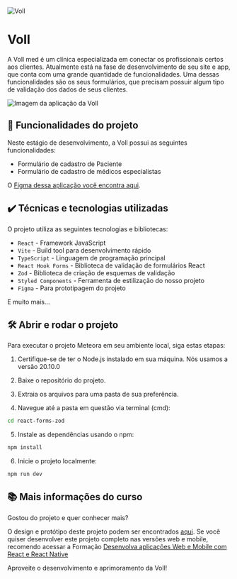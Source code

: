 ![Voll](thumb.png)

# Voll

A Voll med é um clínica especializada em conectar os profissionais certos aos clientes. Atualmente está na fase de desenvolvimento de seu site e app, que conta com uma grande quantidade de funcionalidades. Uma dessas funcionalidades são os seus formulários, que precisam possuir algum tipo de validação dos dados de seus clientes.

![Imagem da aplicação da Voll](voll-zod.png)

## 🔨 Funcionalidades do projeto

Neste estágio de desenvolvimento, a Voll possui as seguintes funcionalidades:

- Formulário de cadastro de Paciente
- Formulário de cadastro de médicos especialistas

O [Figma dessa aplicação você encontra aqui](https://www.figma.com/file/hsW25fAq36IDzzIxBtpgCd/Voll.med-%7C-React-Hook-Forms?type=design&node-id=57-1388&mode=design).

## ✔️ Técnicas e tecnologias utilizadas

O projeto utiliza as seguintes tecnologias e bibliotecas:

- `React` - Framework JavaScript
- `Vite` - Build tool para desenvolvimento rápido
- `TypeScript` - Linguagem de programação principal
- `React Hook Forms` - Biblioteca de validação de formulários React
- `Zod` - Biblioteca de criação de esquemas de validação
- `Styled Components` - Ferramenta de estilização do nosso projeto
- `Figma` - Para prototipagem do projeto

E muito mais...

## 🛠️ Abrir e rodar o projeto

Para executar o projeto Meteora em seu ambiente local, siga estas etapas:

1. Certifique-se de ter o Node.js instalado em sua máquina. Nós usamos a versão 20.10.0

2. Baixe o repositório do projeto.

3. Extraia os arquivos para uma pasta de sua preferência.

4. Navegue até a pasta em questão via terminal (cmd):

```bash
cd react-forms-zod
```

5. Instale as dependências usando o npm:

```bash
npm install
```

6. Inicie o projeto localmente:

```bash
npm run dev
```

## 📚 Mais informações do curso

Gostou do projeto e quer conhecer mais?

O design e protótipo deste projeto podem ser encontrados [aqui](https://www.figma.com/file/hsW25fAq36IDzzIxBtpgCd/Voll.med-%7C-React-Hook-Forms?type=design&node-id=57-1388&mode=design). Se você quiser desenvolver este projeto completo nas versões web e mobile, recomendo acessar a Formação [Desenvolva aplicações Web e Mobile com React e React Native](https://cursos.alura.com.br/formacao-aplicacoes-web-mobile-react-react-native)

Aproveite o desenvolvimento e aprimoramento da Voll!
